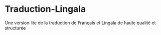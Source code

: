 # Traduction-Lingala
Une version lite de la traduction de Français et Lingala de haute qualité et structurée
